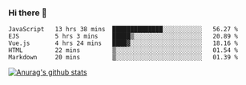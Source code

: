 ### Hi there 👋



<!--
**webB1an/webB1an** is a ✨ _special_ ✨ repository because its `README.md` (this file) appears on your GitHub profile.

Here are some ideas to get you started:

- 🔭 I’m currently working on ...
- 🌱 I’m currently learning ...
- 👯 I’m looking to collaborate on ...
- 🤔 I’m looking for help with ...
- 💬 Ask me about ...
- 📫 How to reach me: ...
- 😄 Pronouns: ...
- ⚡ Fun fact: ...
-->

<!--START_SECTION:waka-->
```text
JavaScript   13 hrs 38 mins  ██████████████░░░░░░░░░░░   56.27 % 
EJS          5 hrs 3 mins    █████▒░░░░░░░░░░░░░░░░░░░   20.89 % 
Vue.js       4 hrs 24 mins   ████▓░░░░░░░░░░░░░░░░░░░░   18.16 % 
HTML         22 mins         ▒░░░░░░░░░░░░░░░░░░░░░░░░   01.54 % 
Markdown     20 mins         ▒░░░░░░░░░░░░░░░░░░░░░░░░   01.39 % 
```
<!--END_SECTION:waka-->


[![Anurag's github stats](https://github-readme-stats.vercel.app/api?username=webB1an&show_icons=true&theme=radical)](https://github.com/anuraghazra/github-readme-stats)

